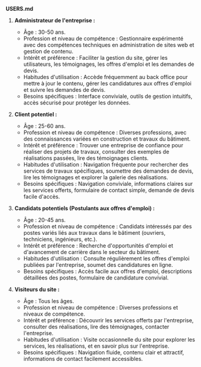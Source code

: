 **USERS.md**

1. **Administrateur de l'entreprise :**
   - Âge : 30-50 ans.
   - Profession et niveau de compétence : Gestionnaire expérimenté avec des compétences techniques en administration de sites web et gestion de contenu.
   - Intérêt et préférence : Faciliter la gestion du site, gérer les utilisateurs, les témoignages, les offres d'emploi et les demandes de devis.
   - Habitudes d'utilisation : Accède fréquemment au back office pour mettre à jour le contenu, gérer les candidatures aux offres d'emploi et suivre les demandes de devis.
   - Besoins spécifiques : Interface conviviale, outils de gestion intuitifs, accès sécurisé pour protéger les données.

2. **Client potentiel :**
   - Âge : 25-60 ans.
   - Profession et niveau de compétence : Diverses professions, avec des connaissances variées en construction et travaux du bâtiment.
   - Intérêt et préférence : Trouver une entreprise de confiance pour réaliser des projets de travaux, consulter des exemples de réalisations passées, lire des témoignages clients.
   - Habitudes d'utilisation : Navigation fréquente pour rechercher des services de travaux spécifiques, soumettre des demandes de devis, lire les témoignages et explorer la galerie des réalisations.
   - Besoins spécifiques : Navigation conviviale, informations claires sur les services offerts, formulaire de contact simple, demande de devis facile d'accès.

3. **Candidats potentiels (Postulants aux offres d'emploi) :**
   - Âge : 20-45 ans.
   - Profession et niveau de compétence : Candidats intéressés par des postes variés liés aux travaux dans le bâtiment (ouvriers, techniciens, ingénieurs, etc.).
   - Intérêt et préférence : Recherche d'opportunités d'emploi et d'avancement de carrière dans le secteur du bâtiment.
   - Habitudes d'utilisation : Consulte régulièrement les offres d'emploi publiées par l'entreprise, soumet des candidatures en ligne.
   - Besoins spécifiques : Accès facile aux offres d'emploi, descriptions détaillées des postes, formulaire de candidature convivial.

4. **Visiteurs du site :**
   - Âge : Tous les âges.
   - Profession et niveau de compétence : Diverses professions et niveaux de compétence.
   - Intérêt et préférence : Découvrir les services offerts par l'entreprise, consulter des réalisations, lire des témoignages, contacter l'entreprise.
   - Habitudes d'utilisation : Visite occasionnelle du site pour explorer les services, les réalisations, et en savoir plus sur l'entreprise.
   - Besoins spécifiques : Navigation fluide, contenu clair et attractif, informations de contact facilement accessibles.
